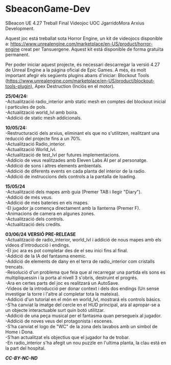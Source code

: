 # SbeaconGame-Dev
SBeacon UE 4.27 Treball Final Videojoc UOC JgarridoMora Arxius Development.

Aquest joc está treballat sota Horror Engine, un kit de videojocs disponible a: https://www.unrealengine.com/marketplace/en-US/product/horror-engine creat per Tansuergene. Aquest kit está disponible de forma gratuïta permanent.

Per poder iniciar aquest projecte, és necessari descarregar la versió 4.27 de Unreal Engine a la página oficial de Epic Games. A més, és molt important afegir els següents plugins abans d'iniciar: Blockout Tools (https://www.unrealengine.com/marketplace/en-US/product/blockout-tools-plugin), Apex Destruction (Inclós en el motor).


<b>25/04/24:</b> <br>
-Actualització radio_interior amb static mesh en comptes del blockout inicial i partícules de pols. <br>
-Actualització world_lvl amb boira. <br>
-Addició de static mesh addicionals. <br>
 
<b>10/05/24:</b> <br>
-Restructuració dels arxius, eliminant els que no s'utilitzen, realitzant una reducció del projecte fins a un 70%. <br>
-Actualització Radio_interior. <br>
-Actualització World_lvl. <br>
-Actualització de test_lvl per futures implementacions. <br>
-Addicio de veus realitzades amb Eleven Labs AI per al personatge. <br>
-Addició de sons i altres elements ambientals. <br>
-Addició de diferents events en cada planta del interior de la radio. <br>
-Addició de instruccions dels controls a la pantalla de loading. <br>

<b>15/05/24</b> <br>
-Actualització dels mapes amb guia (Premer TAB i llegir "Diary"). <br>
-Addició de més veus. <br>
-Addició de més bateries en els mapes. <br>
-El jugador ja comença directament amb la llanterna (Premer F). <br>
-Animacions de camera en algunes zones. <br>
-Actualització dels controls. <br>
-Actualització dels credits. <br>

<b>03/06/24</b> <b> VERSIÓ PRE-RELEASE </b> <br> 
-Actualització de radio_interior, world_lvl i addició de nous mapes amb els videos d'introducció i endings.<br>
-El joc ara es pot completar des de el seu inici fins al final.<br>
-Addició de la IA del fantasma enemic.<br>
-Addició de elements de dany en el terra de radio_interior com cristalls trencats.<br>
-Resolució d'un problema que feia que al recarregar una partida els sons es multipliquessin i la porta al nivell 3 s'obrís, destruint el progrés.<br>
-Ara en certes parts del joc es realitzará un AutoSave.<br>
-Videos de la introducció per donar context i dels dos endings (Un sense investigar la torre i l'altre al completar tota la mateixa).<br>
-Addició d'un tutorial en el món en world_lvl, mostrará els controls básics.<br>
-S'ha canviat la imatge del cercle en el HUD principal, ara al apropar-se a un objecte interactuable surt quin botó utilitzar.<br>
-Addició de una peça musical per el fantasma quan persegueix al jugador.<br>
-Addició de noves veus del protagonista i escenes.<br>
-S'ha canviat el logo de "WC" de la zona dels lavabos amb un símbol de Home i Dona.<br>
-S'han actualitzat els objectius que el jugador ha de trobar.<br>
-En radio_interior s'ha afegit un nou puzzle en l'ultima planta, la clau está en la part del hospital.
 
<b><i>CC-BY-NC-ND</b></i>




